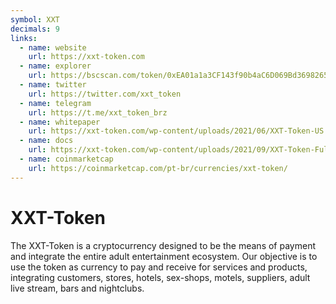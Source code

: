 ```yaml
---
symbol: XXT
decimals: 9
links:
  - name: website
    url: https://xxt-token.com
  - name: explorer
    url: https://bscscan.com/token/0xEA01a1a3CF143f90b4aC6D069Bd369826574CD45
  - name: twitter
    url: https://twitter.com/xxt_token
  - name: telegram
    url: https://t.me/xxt_token_brz
  - name: whitepaper
    url: https://xxt-token.com/wp-content/uploads/2021/06/XXT-Token-US.pdf
  - name: docs
    url: https://xxt-token.com/wp-content/uploads/2021/09/XXT-Token-Full-Smart-Contract-Security-Audit.pdf
  - name: coinmarketcap
    url: https://coinmarketcap.com/pt-br/currencies/xxt-token/
---
```


# XXT-Token

The XXT-Token is a cryptocurrency designed to be the means of payment and integrate the entire adult entertainment ecosystem. Our objective is to use the token as currency to pay and receive for services and products, integrating customers, stores, hotels, sex-shops, motels, suppliers, adult live stream, bars and nightclubs.
